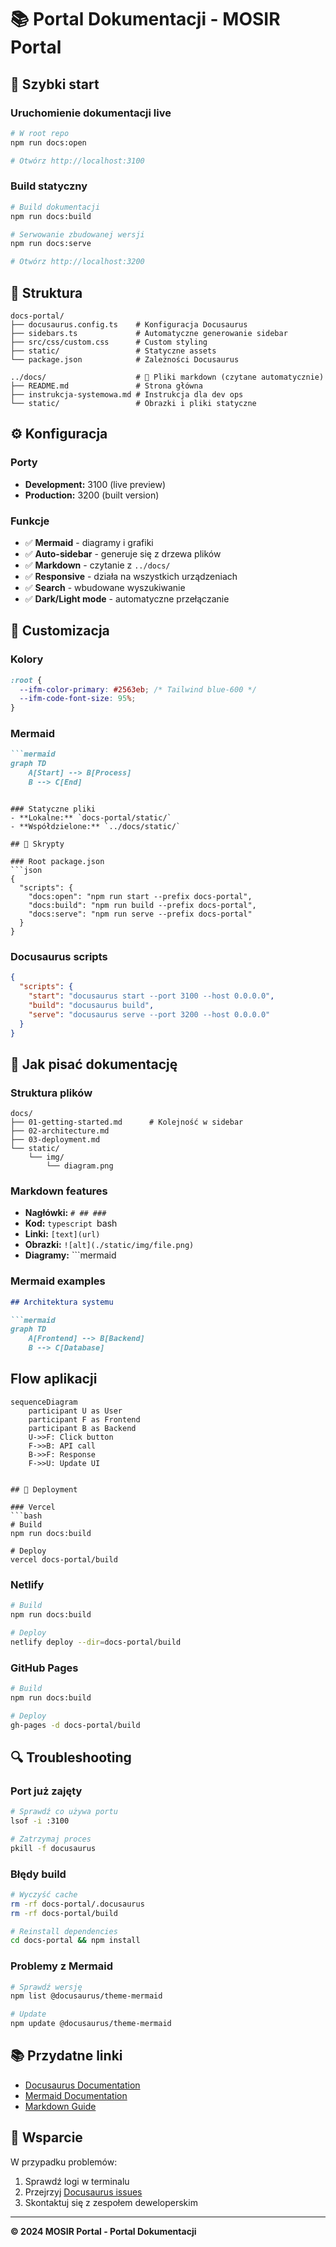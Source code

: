 # 📚 Portal Dokumentacji - MOSIR Portal

## 🚀 Szybki start

### Uruchomienie dokumentacji live
```bash
# W root repo
npm run docs:open

# Otwórz http://localhost:3100
```

### Build statyczny
```bash
# Build dokumentacji
npm run docs:build

# Serwowanie zbudowanej wersji
npm run docs:serve

# Otwórz http://localhost:3200
```

## 📁 Struktura

```
docs-portal/
├── docusaurus.config.ts    # Konfiguracja Docusaurus
├── sidebars.ts             # Automatyczne generowanie sidebar
├── src/css/custom.css      # Custom styling
├── static/                 # Statyczne assets
└── package.json            # Zależności Docusaurus

../docs/                    # 📖 Pliki markdown (czytane automatycznie)
├── README.md               # Strona główna
├── instrukcja-systemowa.md # Instrukcja dla dev ops
└── static/                 # Obrazki i pliki statyczne
```

## ⚙️ Konfiguracja

### Porty
- **Development:** 3100 (live preview)
- **Production:** 3200 (built version)

### Funkcje
- ✅ **Mermaid** - diagramy i grafiki
- ✅ **Auto-sidebar** - generuje się z drzewa plików
- ✅ **Markdown** - czytanie z `../docs/`
- ✅ **Responsive** - działa na wszystkich urządzeniach
- ✅ **Search** - wbudowane wyszukiwanie
- ✅ **Dark/Light mode** - automatyczne przełączanie

## 🎨 Customizacja

### Kolory
```css
:root {
  --ifm-color-primary: #2563eb; /* Tailwind blue-600 */
  --ifm-code-font-size: 95%;
}
```

### Mermaid
```markdown
```mermaid
graph TD
    A[Start] --> B[Process]
    B --> C[End]
```
```

### Statyczne pliki
- **Lokalne:** `docs-portal/static/`
- **Współdzielone:** `../docs/static/`

## 🔧 Skrypty

### Root package.json
```json
{
  "scripts": {
    "docs:open": "npm run start --prefix docs-portal",
    "docs:build": "npm run build --prefix docs-portal",
    "docs:serve": "npm run serve --prefix docs-portal"
  }
}
```

### Docusaurus scripts
```json
{
  "scripts": {
    "start": "docusaurus start --port 3100 --host 0.0.0.0",
    "build": "docusaurus build",
    "serve": "docusaurus serve --port 3200 --host 0.0.0.0"
  }
}
```

## 📖 Jak pisać dokumentację

### Struktura plików
```
docs/
├── 01-getting-started.md      # Kolejność w sidebar
├── 02-architecture.md
├── 03-deployment.md
└── static/
    └── img/
        └── diagram.png
```

### Markdown features
- **Nagłówki:** `# ## ###`
- **Kod:** ```typescript ```bash
- **Linki:** `[text](url)`
- **Obrazki:** `![alt](./static/img/file.png)`
- **Diagramy:** ```mermaid

### Mermaid examples
```markdown
## Architektura systemu

```mermaid
graph TD
    A[Frontend] --> B[Backend]
    B --> C[Database]
```

## Flow aplikacji

```mermaid
sequenceDiagram
    participant U as User
    participant F as Frontend
    participant B as Backend
    U->>F: Click button
    F->>B: API call
    B->>F: Response
    F->>U: Update UI
```
```

## 🚀 Deployment

### Vercel
```bash
# Build
npm run docs:build

# Deploy
vercel docs-portal/build
```

### Netlify
```bash
# Build
npm run docs:build

# Deploy
netlify deploy --dir=docs-portal/build
```

### GitHub Pages
```bash
# Build
npm run docs:build

# Deploy
gh-pages -d docs-portal/build
```

## 🔍 Troubleshooting

### Port już zajęty
```bash
# Sprawdź co używa portu
lsof -i :3100

# Zatrzymaj proces
pkill -f docusaurus
```

### Błędy build
```bash
# Wyczyść cache
rm -rf docs-portal/.docusaurus
rm -rf docs-portal/build

# Reinstall dependencies
cd docs-portal && npm install
```

### Problemy z Mermaid
```bash
# Sprawdź wersję
npm list @docusaurus/theme-mermaid

# Update
npm update @docusaurus/theme-mermaid
```

## 📚 Przydatne linki

- [Docusaurus Documentation](https://docusaurus.io/docs)
- [Mermaid Documentation](https://mermaid.js.org/)
- [Markdown Guide](https://www.markdownguide.org/)

## 🤝 Wsparcie

W przypadku problemów:
1. Sprawdź logi w terminalu
2. Przejrzyj [Docusaurus issues](https://github.com/facebook/docusaurus/issues)
3. Skontaktuj się z zespołem deweloperskim

---

**© 2024 MOSIR Portal - Portal Dokumentacji**

